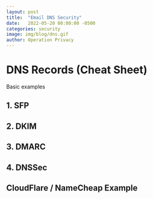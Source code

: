 ```yaml
---
layout: post
title:  "Email DNS Security"
date:   2022-05-20 00:00:00 -0500
categories: security
image: img/blog/dns.gif
author: Operation Privacy
---
```


# DNS Records (Cheat Sheet)

Basic examples

## 1. SFP

## 2. DKIM

## 3. DMARC

## 4. DNSSec

## CloudFlare / NameCheap Example





